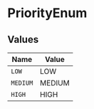 # PriorityEnum


## Values

| Name     | Value    |
| -------- | -------- |
| `LOW`    | LOW      |
| `MEDIUM` | MEDIUM   |
| `HIGH`   | HIGH     |